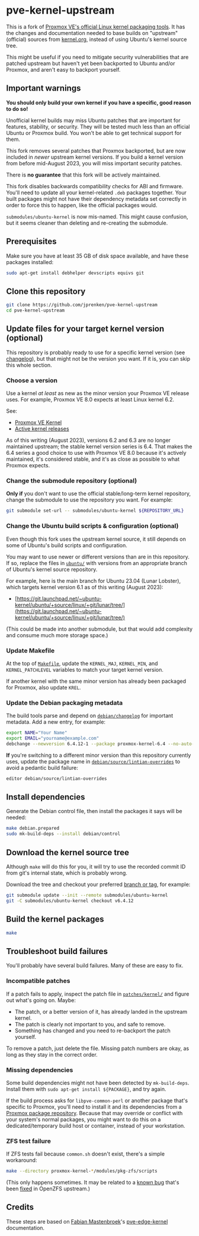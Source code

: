 # pve-kernel-upstream

This is a fork of [Proxmox VE's official Linux kernel packaging tools](https://git.proxmox.com/git/pve-kernel.git). It has the changes and documentation needed to base builds on "upstream" (official) sources from [kernel.org](https://kernel.org/), instead of using Ubuntu's kernel source tree.

This might be useful if you need to mitigate security vulnerabilities that are patched upstream but haven't yet been backported to Ubuntu and/or Proxmox, and aren't easy to backport yourself.

## Important warnings

**You should only build your own kernel if you have a specific, good reason to do so!**

Unofficial kernel builds may miss Ubuntu patches that are important for features, stability, or security. They will be tested much less than an official Ubuntu or Proxmox build. You won't be able to get technical support for them.

This fork removes several patches that Proxmox backported, but are now included in *newer* upstream kernel versions. If you build a kernel version from before mid-August 2023, you will miss important security patches.

There is **no guarantee** that this fork will be actively maintained.

This fork disables backwards compatibility checks for ABI and firmware. You'll need to update all your kernel-related `.deb` packages together. Your built packages might not have their dependency metadata set correctly in order to force this to happen, like the official packages would.

`submodules/ubuntu-kernel` is now mis-named. This might cause confusion, but it seems cleaner than deleting and re-creating the submodule.

## Prerequisites

Make sure you have at least 35 GB of disk space available, and have these packages installed:

```bash
sudo apt-get install debhelper devscripts equivs git
```

## Clone this repository

```bash
git clone https://github.com/jprenken/pve-kernel-upstream
cd pve-kernel-upstream
```

## Update files for your target kernel version (optional)

This repository is probably ready to use for a specific kernel version (see [changelog](debian/changelog)), but that might not be the version you want. If it is, you can skip this whole section.

### Choose a version

Use a kernel *at least* as new as the minor version your Proxmox VE release uses. For example, Proxmox VE 8.0 expects at least Linux kernel 6.2.

See:
* [Proxmox VE Kernel](https://pve.proxmox.com/wiki/Proxmox_VE_Kernel)
* [Active kernel releases](https://kernel.org/category/releases.html)

As of this writing (August 2023), versions 6.2 and 6.3 are no longer maintained upstream; the stable kernel version series is 6.4. That makes the 6.4 series a good choice to use with Proxmox VE 8.0 because it's actively maintained, it's considered stable, and it's as close as possible to what Proxmox expects.

### Change the submodule repository (optional)

**Only if** you don't want to use the official stable/long-term kernel repository, change the submodule to use the repository you want. For example:

```bash
git submodule set-url -- submodules/ubuntu-kernel ${REPOSITORY_URL}
```

### Change the Ubuntu build scripts & configuration (optional)

Even though this fork uses the upstream kernel source, it still depends on some of Ubuntu's build scripts and configuration.

You may want to use newer or different versions than are in this repository. If so, replace the files in [`ubuntu/`](ubuntu/) with versions from an appropriate branch of Ubuntu's kernel source repository.

For example, here is the main branch for Ubuntu 23.04 (Lunar Lobster), which targets kernel version 6.1 as of this writing (August 2023):
* [https://git.launchpad.net/~ubuntu-kernel/ubuntu/+source/linux/+git/lunar/tree/](https://git.launchpad.net/~ubuntu-kernel/ubuntu/+source/linux/+git/lunar/tree/)

(This could be made into another submodule, but that would add complexity and consume much more storage space.)

### Update Makefile

At the top of [`Makefile`](Makefile), update the `KERNEL_MAJ`, `KERNEL_MIN`, and `KERNEL_PATCHLEVEL` variables to match your target kernel version.

If another kernel with the same minor version has already been packaged for Proxmox, also update `KREL`.

### Update the Debian packaging metadata

The build tools parse and depend on [`debian/changelog`](debian/changelog) for important metadata. Add a new entry, for example:

```bash
export NAME="Your Name"
export EMAIL="yourname@example.com"
debchange --newversion 6.4.12-1 --package proxmox-kernel-6.4 --no-auto-nmu
```

**If** you're switching to a different minor version than this repository currently uses, update the package name in [`debian/source/lintian-overrides`](debian/source/lintian-overrides) to avoid a pedantic build failure:

```bash
editor debian/source/lintian-overrides
```

## Install dependencies

Generate the Debian control file, then install the packages it says will be needed:

```bash
make debian.prepared
sudo mk-build-deps --install debian/control
```

## Download the kernel source tree

Although `make` will do this for you, it will try to use the recorded commit ID from git's internal state, which is probably wrong.

Download the tree and checkout your preferred [branch or tag](https://git.kernel.org/pub/scm/linux/kernel/git/stable/linux.git), for example:

```bash
git submodule update --init --remote submodules/ubuntu-kernel
git -C submodules/ubuntu-kernel checkout v6.4.12
```

## Build the kernel packages

```bash
make
```

## Troubleshoot build failures

You'll probably have several build failures. Many of these are easy to fix.

### Incompatible patches

If a patch fails to apply, inspect the patch file in [`patches/kernel/`](patches/kernel/) and figure out what's going on. Maybe:

* The patch, or a better version of it, has already landed in the upstream kernel.
* The patch is clearly not important to you, and safe to remove.
* Something has changed and you need to re-backport the patch yourself.

To remove a patch, just delete the file. Missing patch numbers are okay, as long as they stay in the correct order.

### Missing dependencies

Some build dependencies might not have been detected by `mk-build-deps`. Install them with `sudo apt-get install ${PACKAGE}`, and try again.

If the build process asks for `libpve-common-perl` or another package that's specific to Proxmox, you'll need to install it and its dependencies from a [Proxmox package repository](https://pve.proxmox.com/wiki/Package_Repositories). Because that may override or conflict with your system's normal packages, you might want to do this on a dedicated/temporary build host or container, instead of your workstation.

### ZFS test failure

If ZFS tests fail because `common.sh` doesn't exist, there's a simple workaround:

```bash
make --directory proxmox-kernel-*/modules/pkg-zfs/scripts
```

(This only happens sometimes. It may be related to a [known bug](https://github.com/openzfs/zfs/issues/14027) that's been [fixed](https://github.com/openzfs/zfs/pull/14051) in OpenZFS upstream.)

## Credits

These steps are based on [Fabian Mastenbroek](https://github.com/fabianishere)'s [pve-edge-kernel](https://github.com/fabianishere/pve-edge-kernel) documentation.